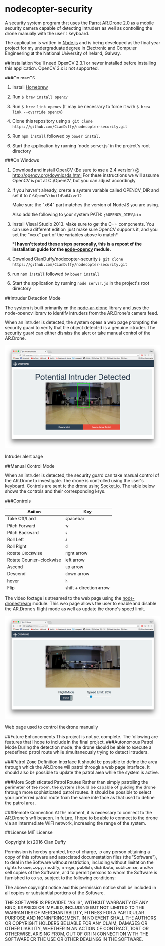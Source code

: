 # nodecopter-security

A security system program that uses the [Parrot AR.Drone 2.0] as a mobile security 
camera capable of detecting intruders as well as controlling the drone manually with 
the user's keyboard.  

The application is written in [Node.js] and is being developed as the final year 
project for my undergraduate degree in Electronic and Computer Engineering at the 
National University of Ireland, Galway.

##Installation
You'll need OpenCV 2.3.1 or newer installed before installing this application. 
OpenCV 3.x is not supported.

###On macOS
1. Install [Homebrew]

2. Run `$ brew install opencv`

3. Run `$ brew link opencv` (It may be necessary to force it with `$ brew link --override opencv`)

4. Clone this repository using `$ git clone https://github.com/CianDuffy/nodecopter-security.git`

5. Run `npm install` followed by `bower install`

6. Start the application by running `node server.js' in the project's root directory 

###On Windows
1. Download and install OpenCV (Be sure to use a 2.4 version) @
http://opencv.org/downloads.html
For these instructions we will assume OpenCV is put at C:\OpenCV, but you can
adjust accordingly

2. If you haven't already, create a system variable called OPENCV_DIR and set it
   to `C:\OpenCV\build\x64\vc12`

   Make sure the "x64" part matches the version of NodeJS you are using.

   Also add the following to your system PATH:
        `;%OPENCV_DIR%\bin`

3. Install Visual Studio 2013. Make sure to get the C++ components.
   You can use a different edition, just make sure OpenCV supports it, and you
   set the "vcxx" part of the variables above to match*
   
   ***I haven't tested these steps personally, this is a repost of the installation guide for the [node-opencv] module.**

4. Download CianDuffy/nodecopter-security `$ git clone https://github.com/CianDuffy/nodecopter-security.git`

5. run `npm install` followed by `bower install`

6. Start the application by running `node server.js` in the project's root directory 


##Intruder Detection Mode

The system is built primarily on the [node-ar-drone] library and uses the [node-opencv] library to identify intruders from the AR.Drone's camera feed. 

When an intruder is detected, the system opens a web page prompting the security guard to verify that the object detected is a genuine intruder. The security guard can either dismiss the alert or take manual control of the AR.Drone.

![alt text][intruder-detected-screenshot]

Intruder alert page

##Manual Control Mode

When an intruder is detected, the security guard can take manual control of the AR.Drone to investigate. The drone is controlled using the user's keyboard. Controls are sent to the drone using [Socket.io]. The table below shows the controls and their corresponding keys.  

###Controls

 Action | Key 
 --- | --- 
 Take Off/Land | spacebar
 Pitch Forward | w
 Pitch Backward | s
 Roll Left | a
 Roll Right | d
 Rotate Clockwise | right arrow
 Rotate Counter-clockwise | left arrow
 Ascend | up arrow
 Descend | down arrow
 hover | h
 Flip | shift + direction arrow 

The video footage is streamed to the web page using the [node-dronestream] module. This web page allows the user to enable and disable the AR.Drone's flight mode as well as update the drone's speed limit. 
 
![alt text][manual-mode-screenshot] 

Web page used to control the drone manually

##Future Enhancements
This project is not yet complete. The following are features that I hope to include in the final project.
###Autonomous Patrol Mode
During the detection mode, the drone should be able to execute a predefined patrol route while simultaneously trying to detect intruders. 

###Patrol Zone Definition Interface
It should be possible to define the area through which the AR.Drone will patrol through a web page interface. It should also be possible to update the patrol area while the system is active. 
 
###More Sophisticated Patrol Routes
Rather than simply patrolling the perimeter of the room, the system should be capable of guiding the drone through more sophisticated patrol routes. It should be possible to select your preferred patrol route from the same interface as that used to define the patrol area.  

###Remote Connection
At the moment, it is necessary to connect to the AR.Drone's wifi beacon. In future, I hope to be able to connect to the drone via an intermediate WiFi network, increasing the range of the system.


##License
MIT License

Copyright (c) 2016 Cian Duffy

Permission is hereby granted, free of charge, to any person obtaining a copy
of this software and associated documentation files (the "Software"), to deal
in the Software without restriction, including without limitation the rights
to use, copy, modify, merge, publish, distribute, sublicense, and/or sell
copies of the Software, and to permit persons to whom the Software is
furnished to do so, subject to the following conditions:

The above copyright notice and this permission notice shall be included in all
copies or substantial portions of the Software.

THE SOFTWARE IS PROVIDED "AS IS", WITHOUT WARRANTY OF ANY KIND, EXPRESS OR
IMPLIED, INCLUDING BUT NOT LIMITED TO THE WARRANTIES OF MERCHANTABILITY,
FITNESS FOR A PARTICULAR PURPOSE AND NONINFRINGEMENT. IN NO EVENT SHALL THE
AUTHORS OR COPYRIGHT HOLDERS BE LIABLE FOR ANY CLAIM, DAMAGES OR OTHER
LIABILITY, WHETHER IN AN ACTION OF CONTRACT, TORT OR OTHERWISE, ARISING FROM,
OUT OF OR IN CONNECTION WITH THE SOFTWARE OR THE USE OR OTHER DEALINGS IN THE
SOFTWARE.

[Parrot AR.Drone 2.0]: https://www.parrot.com/fr/drones/parrot-ardrone-20-elite-%C3%A9dition
[Node.js]: https://nodejs.org/en/ 
[Homebrew]: https://brew.sh/
[node-ar-drone]: https://github.com/felixge/node-ar-drone
[node-opencv]: https://github.com/peterbraden/node-opencv
[node-dronestream]: https://github.com/bkw/node-dronestream
[Socket.io]: http://socket.io
[intruder-detected-screenshot]: https://github.com/CianDuffy/nodecopter-security/blob/master/README_Stuff/images/intruder-detection-example.png
[manual-mode-screenshot]: https://github.com/CianDuffy/nodecopter-security/blob/master/README_Stuff/images/manual-control-example.png
